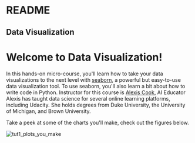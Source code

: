 # README

## Data Visualization

# Welcome to Data Visualization!  

In this hands-on micro-course, you'll learn how to take your data visualizations to the next level with 
[seaborn](https://seaborn.pydata.org/index.html), a powerful but easy-to-use data visualization tool. 
To use seaborn, you'll also learn a bit about how to write code in Python. Instructor for this course is
[Alexis Cook](https://www.kaggle.com/alexisbcook), AI Educator Alexis has taught data science for several
online learning platforms, including Udacity. She holds degrees from Duke University, the University of Michigan,
and Brown University.

Take a peek at some of the charts you'll make, check out the figures below.

![tut1_plots_you_make](https://i.imgur.com/54BoIBW.png)
